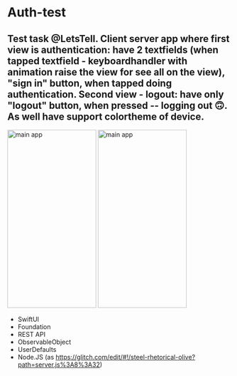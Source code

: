 # Auth-test

## Test task @LetsTell. Client server app where first view is authentication: have 2 textfields (when tapped textfield - keyboardhandler with animation raise the view for see all on the view), "sign in" button, when tapped doing authentication. Second view - logout: have only "logout" button, when pressed -- logging out 🙃. As well have support colortheme of device.

<img src="https://github.com/gruzd1sok/auth-app/raw/main/images/main.png" alt="main app" width="200" height="400">
<img src="https://github.com/gruzd1sok/auth-app/raw/main/images/logout.png" alt="main app" width="200" height="400"> 

- SwiftUI
- Foundation
- REST API
- ObservableObject
- UserDefaults
- Node.JS (as https://glitch.com/edit/#!/steel-rhetorical-olive?path=server.js%3A8%3A32)
